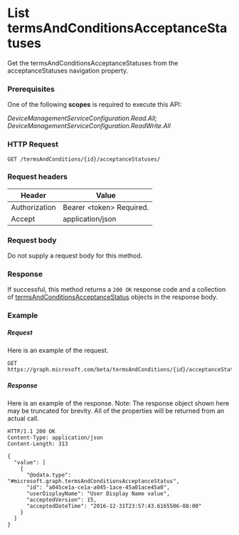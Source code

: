 ﻿# List termsAndConditionsAcceptanceStatuses
Get the termsAndConditionsAcceptanceStatuses from the acceptanceStatuses navigation property.
### Prerequisites
One of the following **scopes** is required to execute this API:

*DeviceManagementServiceConfiguration.Read.All; DeviceManagementServiceConfiguration.ReadWrite.All*
### HTTP Request
<!-- {
  "blockType": "ignored"
}
-->
```http
GET /termsAndConditions/{id}/acceptanceStatuses/
```

### Request headers
|Header|Value|
|---|---|
|Authorization|Bearer &lt;token&gt; Required.|
|Accept|application/json|

### Request body
Do not supply a request body for this method.

### Response
If successful, this method returns a `200 OK` response code and a collection of [termsAndConditionsAcceptanceStatus](../resources/intune_companyterms_termsandconditionsacceptancestatus.md) objects in the response body.

### Example
##### Request
Here is an example of the request.
```http
GET https://graph.microsoft.com/beta/termsAndConditions/{id}/acceptanceStatuses/
```

##### Response
Here is an example of the response. Note: The response object shown here may be truncated for brevity. All of the properties will be returned from an actual call.
```http
HTTP/1.1 200 OK
Content-Type: application/json
Content-Length: 313

{
  "value": [
    {
      "@odata.type": "#microsoft.graph.termsAndConditionsAcceptanceStatus",
      "id": "a045ce1a-ce1a-a045-1ace-45a01ace45a0",
      "userDisplayName": "User Display Name value",
      "acceptedVersion": 15,
      "acceptedDateTime": "2016-12-31T23:57:43.6165506-08:00"
    }
  ]
}
```



